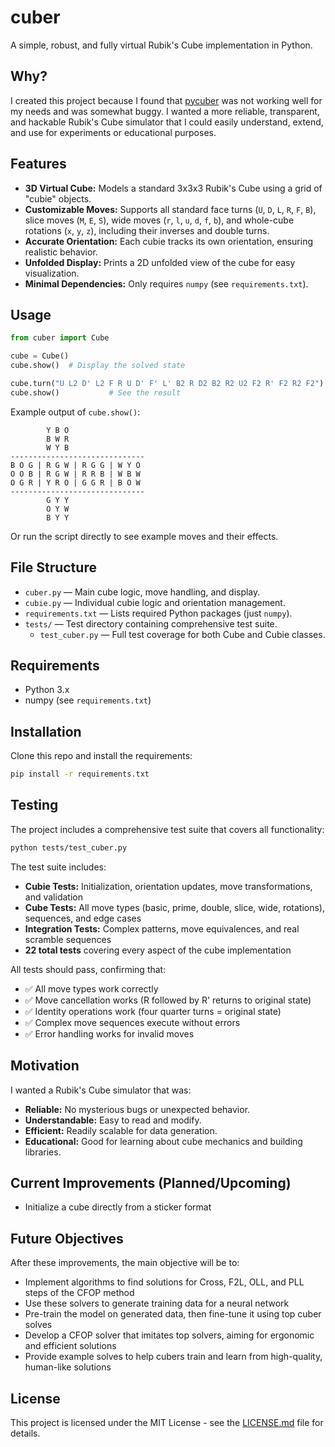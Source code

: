# cuber

A simple, robust, and fully virtual Rubik's Cube implementation in Python.

## Why?

I created this project because I found that [pycuber](https://github.com/adrianliaw/PyCuber) was not working well for my needs and was somewhat buggy. I wanted a more reliable, transparent, and hackable Rubik's Cube simulator that I could easily understand, extend, and use for experiments or educational purposes.

## Features

- **3D Virtual Cube:** Models a standard 3x3x3 Rubik's Cube using a grid of "cubie" objects.
- **Customizable Moves:** Supports all standard face turns (`U`, `D`, `L`, `R`, `F`, `B`), slice moves (`M`, `E`, `S`), wide moves (`r`, `l`, `u`, `d`, `f`, `b`), and whole-cube rotations (`x`, `y`, `z`), including their inverses and double turns.
- **Accurate Orientation:** Each cubie tracks its own orientation, ensuring realistic behavior.
- **Unfolded Display:** Prints a 2D unfolded view of the cube for easy visualization.
- **Minimal Dependencies:** Only requires `numpy` (see `requirements.txt`).

## Usage

```python
from cuber import Cube

cube = Cube()
cube.show()  # Display the solved state

cube.turn("U L2 D' L2 F R U D' F' L' B2 R D2 B2 R2 U2 F2 R' F2 R2 F2")  # Perform moves
cube.show()           # See the result
```

Example output of `cube.show()`:

```
        Y B O
        B W R
        W Y B
------------------------------
B O G | R G W | R G G | W Y O
O O B | R G W | R R B | W B W
O G R | Y R O | G G R | B O W
------------------------------
        G Y Y
        O Y W
        B Y Y
```

Or run the script directly to see example moves and their effects.

## File Structure

- `cuber.py` — Main cube logic, move handling, and display.
- `cubie.py` — Individual cubie logic and orientation management.
- `requirements.txt` — Lists required Python packages (just `numpy`).
- `tests/` — Test directory containing comprehensive test suite.
  - `test_cuber.py` — Full test coverage for both Cube and Cubie classes.

## Requirements

- Python 3.x
- numpy (see `requirements.txt`)

## Installation

Clone this repo and install the requirements:

```bash
pip install -r requirements.txt
```

## Testing

The project includes a comprehensive test suite that covers all functionality:

```bash
python tests/test_cuber.py
```

The test suite includes:

- **Cubie Tests:** Initialization, orientation updates, move transformations, and validation
- **Cube Tests:** All move types (basic, prime, double, slice, wide, rotations), sequences, and edge cases
- **Integration Tests:** Complex patterns, move equivalences, and real scramble sequences
- **22 total tests** covering every aspect of the cube implementation

All tests should pass, confirming that:

- ✅ All move types work correctly
- ✅ Move cancellation works (R followed by R' returns to original state)
- ✅ Identity operations work (four quarter turns = original state)
- ✅ Complex move sequences execute without errors
- ✅ Error handling works for invalid moves

## Motivation

I wanted a Rubik's Cube simulator that was:

- **Reliable:** No mysterious bugs or unexpected behavior.
- **Understandable:** Easy to read and modify.
- **Efficient:** Readily scalable for data generation.
- **Educational:** Good for learning about cube mechanics and building libraries.

## Current Improvements (Planned/Upcoming)

- Initialize a cube directly from a sticker format

## Future Objectives

After these improvements, the main objective will be to:

- Implement algorithms to find solutions for Cross, F2L, OLL, and PLL steps of the CFOP method
- Use these solvers to generate training data for a neural network
- Pre-train the model on generated data, then fine-tune it using top cuber solves
- Develop a CFOP solver that imitates top solvers, aiming for ergonomic and efficient solutions
- Provide example solves to help cubers train and learn from high-quality, human-like solutions

## License

This project is licensed under the MIT License - see the [LICENSE.md](LICENSE.md) file for details.